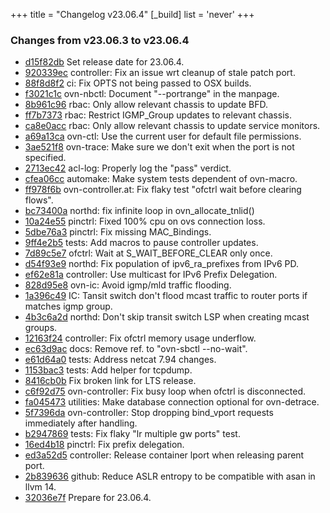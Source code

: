 +++
title = "Changelog v23.06.4"
[_build]
  list = 'never'
+++

### Changes from v23.06.3 to v23.06.4

- [d15f82db](https://github.com/ovn-org/ovn/commit/d15f82dbd20bb5fc304f395b20860bcd695006d3) Set release date for 23.06.4.
- [920339ec](https://github.com/ovn-org/ovn/commit/920339ec76a7800455feeb731efa18b6f5ed896b) controller: Fix an issue wrt cleanup of stale patch port.
- [88f8d8f2](https://github.com/ovn-org/ovn/commit/88f8d8f2cbbd472fbdae0d89703d5578af4fad33) ci: Fix OPTS not being passed to OSX builds.
- [f3021c1c](https://github.com/ovn-org/ovn/commit/f3021c1c3e016e11bcadf4e32fde63e4ceb2d5d0) ovn-nbctl: Document "--portrange" in the manpage.
- [8b961c96](https://github.com/ovn-org/ovn/commit/8b961c966a45ccb14c1fa760196b12ff47fd6022) rbac: Only allow relevant chassis to update BFD.
- [ff7b7373](https://github.com/ovn-org/ovn/commit/ff7b737386feb1f7ed3d1e8d7218b0245990512d) rbac: Restrict IGMP_Group updates to relevant chassis.
- [ca8e0acc](https://github.com/ovn-org/ovn/commit/ca8e0accac6f4f5670ed011e67c7b103f549b06b) rbac: Only allow relevant chassis to update service monitors.
- [a69a13ca](https://github.com/ovn-org/ovn/commit/a69a13ca1814ab367db41db35935a6a83fd2054c) ovn-ctl: Use the current user for default file permissions.
- [3ae521f8](https://github.com/ovn-org/ovn/commit/3ae521f86379d45df830e5b5a09868341f820d02) ovn-trace: Make sure we don't exit when the port is not specified.
- [2713ec42](https://github.com/ovn-org/ovn/commit/2713ec4244393778e0d151e5b70aad08a15ee2bd) acl-log: Properly log the "pass" verdict.
- [cfea06cc](https://github.com/ovn-org/ovn/commit/cfea06cc8ac7e6b4526249ffa4d599f3bd9670da) automake: Make system tests dependent of ovn-macro.
- [ff978f6b](https://github.com/ovn-org/ovn/commit/ff978f6b8f88aeba6b8f96eed08a10e30b685ef9) ovn-controller.at: Fix flaky test "ofctrl wait before clearing flows".
- [bc73400a](https://github.com/ovn-org/ovn/commit/bc73400a0d5fcf480c2f43f72c180dd5d82b90d6) northd: fix infinite loop in ovn_allocate_tnlid()
- [10a24e55](https://github.com/ovn-org/ovn/commit/10a24e55f9ee7f46564f46cc3f4abd6fc4d7b2be) pinctrl: Fixed 100% cpu on ovs connection loss.
- [5dbe76a3](https://github.com/ovn-org/ovn/commit/5dbe76a326920bed6499d656278a6e6f27e69004) pinctrl: Fix missing MAC_Bindings.
- [9ff4e2b5](https://github.com/ovn-org/ovn/commit/9ff4e2b56d701772d90cf6b2f4a91b15a8158a4d) tests: Add macros to pause controller updates.
- [7d89c5e7](https://github.com/ovn-org/ovn/commit/7d89c5e7305935f933e8751aa272ea45c45a2200) ofctrl: Wait at S_WAIT_BEFORE_CLEAR only once.
- [d54f93e9](https://github.com/ovn-org/ovn/commit/d54f93e90073793e13e6faa45915033e4fccdf6c) northd: Fix population of ipv6_ra_prefixes from IPv6 PD.
- [ef62e81a](https://github.com/ovn-org/ovn/commit/ef62e81afab19705c6ba3a27d39905ab5ba85559) controller: Use multicast for IPv6 Prefix Delegation.
- [828d95e8](https://github.com/ovn-org/ovn/commit/828d95e8962f422cd13f926c22c9c3f3044b7e87) ovn-ic: Avoid igmp/mld traffic flooding.
- [1a396c49](https://github.com/ovn-org/ovn/commit/1a396c494453c32f818ba2fa6e6fbbdaee8ad6e5) IC: Tansit switch don't flood mcast traffic to router ports if matches igmp group.
- [4b3c6a2d](https://github.com/ovn-org/ovn/commit/4b3c6a2d4561d94791cd54160818301f012824eb) northd: Don't skip transit switch LSP when creating mcast groups.
- [12163f24](https://github.com/ovn-org/ovn/commit/12163f24b2a724d8ae41956498b87cbcf4534f0c) controller: Fix ofctrl memory usage underflow.
- [ec63d9ac](https://github.com/ovn-org/ovn/commit/ec63d9ac9ed7c9937cf2067f15a3d915f67948d4) docs: Remove ref. to "ovn-sbctl --no-wait".
- [e61d64a0](https://github.com/ovn-org/ovn/commit/e61d64a0b559379c527a5f9692c56751ad3a17d6) tests: Address netcat 7.94 changes.
- [1153bac3](https://github.com/ovn-org/ovn/commit/1153bac3421e07e35a375ce7959a012b9865eb4b) tests: Add helper for tcpdump.
- [8416cb0b](https://github.com/ovn-org/ovn/commit/8416cb0b9c196c89207b0e5e8a651a7da4e371f5) Fix broken link for LTS release.
- [c6f92d75](https://github.com/ovn-org/ovn/commit/c6f92d75b06b50930ebf3a9250700a75eabb2fad) ovn-controller: Fix busy loop when ofctrl is disconnected.
- [fa045473](https://github.com/ovn-org/ovn/commit/fa04547319caa903cfdaab8539492335a9628b15) utilities: Make database connection optional for ovn-detrace.
- [5f7396da](https://github.com/ovn-org/ovn/commit/5f7396da81fcfc51e33993965e19d759270261e2) ovn-controller: Stop dropping bind_vport requests immediately after handling.
- [b2947869](https://github.com/ovn-org/ovn/commit/b29478696598f991c02bde37bac082bfe9cc0f3f) tests: Fix flaky "lr multiple gw ports" test.
- [16ed4b18](https://github.com/ovn-org/ovn/commit/16ed4b182736cb2f5e7ecdde526dea2e97a9d2a4) pinctrl: Fix prefix delegation.
- [ed3a52d5](https://github.com/ovn-org/ovn/commit/ed3a52d5ab50c9090872d2065e75fb3ce2c2f298) controller: Release container lport when releasing parent port.
- [2b839636](https://github.com/ovn-org/ovn/commit/2b8396365dd25653abc7d7c2d722943711e964c1) github: Reduce ASLR entropy to be compatible with asan in llvm 14.
- [32036e7f](https://github.com/ovn-org/ovn/commit/32036e7f2e25e3cf7a6e0b745cc6025e834d4417) Prepare for 23.06.4.